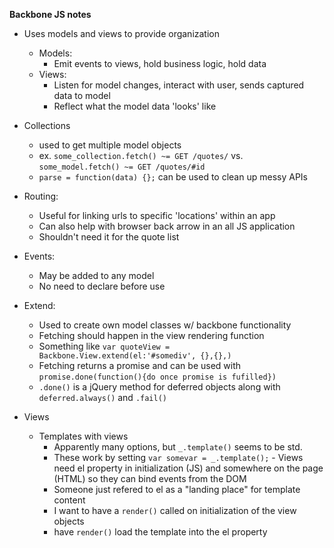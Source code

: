 **Backbone JS notes**
  - Uses models and views to provide organization
    - Models:
      - Emit events to views, hold business logic, hold data
    - Views:
      - Listen for model changes, interact with user, sends captured data to model
      - Reflect what the model data 'looks' like
  - Collections
    - used to get multiple model objects
    - ex. `some_collection.fetch() ~= GET /quotes/` vs. `some_model.fetch() ~= GET /quotes/#id`
    - `parse = function(data) {};` can be used to clean up messy APIs
  - Routing:
    - Useful for linking urls to specific 'locations' within an app
    - Can also help with browser back arrow in an all JS application
    - Shouldn't need it for the quote list
  - Events:
    - May be added to any model
    - No need to declare before use
  - Extend:
    - Used to create own model classes w/ backbone functionality
    - Fetching should happen in the view rendering function
    - Something like `var quoteView = Backbone.View.extend(el:'#somediv', {},{},)`
    - Fetching returns a promise and can be used with `promise.done(function(){do once promise is fufilled})`
    - `.done()` is a jQuery method for deferred objects along with `deferred.always()` and `.fail()`

  - Views

    - Templates with views
      - Apparently many options, but `_.template()` seems to be std.
      - These work by setting `var somevar = _.template();`        - Views need el property in initialization (JS) and somewhere on the page (HTML) so they can bind events from the DOM
      - Someone just refered to el as a "landing place" for template content
      - I want to have a `render()` called on initialization of the view objects
       - have `render()` load the template into the el property
